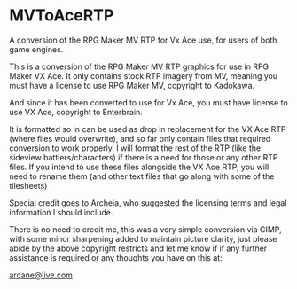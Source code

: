 # MVToAceRTP
A conversion of the RPG Maker MV RTP for Vx Ace use, for users of both game engines.

This is a conversion of the RPG Maker MV RTP graphics for use in RPG Maker VX Ace. It only contains stock RTP imagery from MV, meaning you must have a license to use RPG Maker MV, copyright to Kadokawa.

And since it has been converted to use for Vx Ace, you must have license to use VX Ace, copyright to Enterbrain.

It is formatted so in can be used as drop in replacement for the VX Ace RTP (where files would overwrite), and so far only contain files that required conversion to work properly. I will format the rest of the RTP (like the sideview battlers/characters) if there is a need for those or any other RTP files. If you intend to use these files alongside the VX Ace RTP, you will need to rename them (and other text files that go along with some of the tilesheets)

Special credit goes to Archeia, who suggested the licensing terms and legal information I should include.

There is no need to credit me, this was a very simple conversion via GIMP, with some minor sharpening added to maintain picture clarity, just please abide by the above copyright restricts and let me know if if any further assistance is required or any thoughts you have on this at:

arcane@live.com
